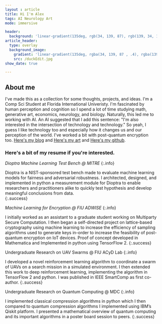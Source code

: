 ```yaml
---
layout : article
title: Hi I'm Alex
tags: AI Neurology Art
mode: immersive

header:
  background: 'linear-gradient(135deg, rgb(34, 139, 87), rgb(139, 34, 139))'
article_header:
  type: overlay
  background_image:
    gradient: 'linear-gradient(135deg, rgba(34, 139, 87 , .4), rgba(139, 34, 139, .4))'
    src: /duckEdit.jpg
show_date: true

---
```


## About me
I've made this as a collection for some thoughts, projects, and ideas. I'm a Comp Sci Student at Florida International Univeristy. I'm fascinated by human perception and cognition so I spend a lot of time studying math, generative art, economics, neurology, and biology. Naturally, this led me to working with AI. An AI suggested that I add this sentence: "I'm also interested in the intersection of technology and technology." So yeah, I guess I like technology too and especially how it changes us and our perception of the world. I've worked a bit with post-quantum encryption too. [Here's my blog](https://alexb1200.github.io/blog) and [Here's my art](https://alexb1200.github.io/art) and [Here's my github](https://github.com/alexb1200).

### Here's a bit of my resume if you're interested.


*Dioptra Machine Learning Test Bench @ MITRE* 
{:.info}


 Dioptra is a NIST-sponsored test bench made to evaluate machine learning models for fairness and adversarial robustness. I architected, designed, and implemented in python a measurement module for Dioptra to enable researchers and practitioners alike to quickly test hypothesis and develop meaningful conclusions from data.  
{:.success} 


 *Machine Learning for Encryption @ FIU ADWISE* 
{:.info}

I initially worked as an assistant to a graduate student working on Multiparty Secure Computation. I then began a self-directed project on lattice-based cryptography using machine learning to increase the efficiency of sampling algorithms used to generate keys in-order to increase the feasibility of post-quantum encryption on IoT devices. Proof of concept developed in Mathematica and Implemented in python using TensorFlow 2. 
{:.success} 


Undergraduate Research on UAV Swarms @ FIU ACyD Lab
{:.info}

I developed a novel reinforcement learning algorithm to coordinate a swarm of UAVs on a search mission in a simulated environment. I then extended this work to deep reinforcement learning, implementing the algorithm in TensorFlow 2 and python. I was published in IEEE SmartComp as first co-author.
{:.success}

Undergraduate Research on Quantum Computing @ MDC
{:.info}

I implemented classical compression algorithms in python which I then compared to quantum compression algorithms I implemented using IBM’s Qiskit platform. I presented a mathematical overview of quantum computing and its important algorithms in a poster board session to peers.
{:.success}


